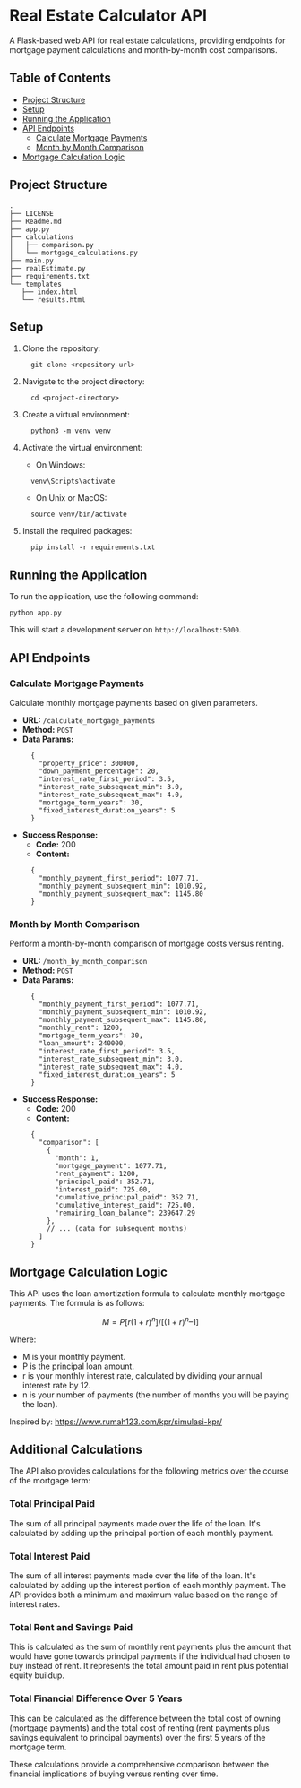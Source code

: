 # Real Estate Calculator API

A Flask-based web API for real estate calculations, providing endpoints for mortgage payment calculations and month-by-month cost comparisons.

## Table of Contents
- [Project Structure](#project-structure)
- [Setup](#setup)
- [Running the Application](#running-the-application)
- [API Endpoints](#api-endpoints)
    - [Calculate Mortgage Payments](#calculate-mortgage-payments)
    - [Month by Month Comparison](#month-by-month-comparison)
- [Mortgage Calculation Logic](#mortgage-calculation-logic)

## Project Structure
```
.
├── LICENSE
├── Readme.md
├── app.py
├── calculations
│   ├── comparison.py
│   └── mortgage_calculations.py
├── main.py
├── realEstimate.py
├── requirements.txt
└── templates
   ├── index.html
   └── results.html
```


## Setup

1. Clone the repository:
   ```
     git clone <repository-url>
   ```

2. Navigate to the project directory:
   ```
     cd <project-directory>
   ```

3. Create a virtual environment:
   ```
     python3 -m venv venv
   ```

4. Activate the virtual environment:
     - On Windows:
     ```
       venv\Scripts\activate
     ```
     - On Unix or MacOS:
     ```
       source venv/bin/activate
     ```

5. Install the required packages:
   ```
     pip install -r requirements.txt
   ```

## Running the Application

To run the application, use the following command:

```
python app.py
```

This will start a development server on `http://localhost:5000`.

## API Endpoints

### Calculate Mortgage Payments

Calculate monthly mortgage payments based on given parameters.

- **URL:** `/calculate_mortgage_payments`
- **Method:** `POST`
- **Data Params:**
  ```
    {
      "property_price": 300000,
      "down_payment_percentage": 20,
      "interest_rate_first_period": 3.5,
      "interest_rate_subsequent_min": 3.0,
      "interest_rate_subsequent_max": 4.0,
      "mortgage_term_years": 30,
      "fixed_interest_duration_years": 5
    }
  ```
- **Success Response:**
    - **Code:** 200
    - **Content:**
    ```
      {
        "monthly_payment_first_period": 1077.71,
        "monthly_payment_subsequent_min": 1010.92,
        "monthly_payment_subsequent_max": 1145.80
      }
    ```

### Month by Month Comparison

Perform a month-by-month comparison of mortgage costs versus renting.

- **URL:** `/month_by_month_comparison`
- **Method:** `POST`
- **Data Params:**
  ```
    {
      "monthly_payment_first_period": 1077.71,
      "monthly_payment_subsequent_min": 1010.92,
      "monthly_payment_subsequent_max": 1145.80,
      "monthly_rent": 1200,
      "mortgage_term_years": 30,
      "loan_amount": 240000,
      "interest_rate_first_period": 3.5,
      "interest_rate_subsequent_min": 3.0,
      "interest_rate_subsequent_max": 4.0,
      "fixed_interest_duration_years": 5
    }
  ```
- **Success Response:**
    - **Code:** 200
    - **Content:**
    ```
      {
        "comparison": [
          {
            "month": 1,
            "mortgage_payment": 1077.71,
            "rent_payment": 1200,
            "principal_paid": 352.71,
            "interest_paid": 725.00,
            "cumulative_principal_paid": 352.71,
            "cumulative_interest_paid": 725.00,
            "remaining_loan_balance": 239647.29
          },
          // ... (data for subsequent months)
        ]
      }
    ```

## Mortgage Calculation Logic

This API uses the loan amortization formula to calculate monthly mortgage payments. The formula is as follows:


$$M = P[r(1+r)^n]/[(1+r)^n – 1]$$


Where:
- M is your monthly payment.
- P is the principal loan amount.
- r is your monthly interest rate, calculated by dividing your annual interest rate by 12.
- n is your number of payments (the number of months you will be paying the loan).

Inspired by: https://www.rumah123.com/kpr/simulasi-kpr/

## Additional Calculations

The API also provides calculations for the following metrics over the course of the mortgage term:

### Total Principal Paid
The sum of all principal payments made over the life of the loan. It's calculated by adding up the principal portion of each monthly payment.

### Total Interest Paid
The sum of all interest payments made over the life of the loan. It's calculated by adding up the interest portion of each monthly payment. The API provides both a minimum and maximum value based on the range of interest rates.

### Total Rent and Savings Paid
This is calculated as the sum of monthly rent payments plus the amount that would have gone towards principal payments if the individual had chosen to buy instead of rent. It represents the total amount paid in rent plus potential equity buildup.

### Total Financial Difference Over 5 Years
This can be calculated as the difference between the total cost of owning (mortgage payments) and the total cost of renting (rent payments plus savings equivalent to principal payments) over the first 5 years of the mortgage term.

These calculations provide a comprehensive comparison between the financial implications of buying versus renting over time.
